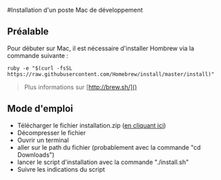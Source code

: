 #Installation d'un poste Mac de développement

## Préalable

Pour débuter sur Mac, il est nécessaire d'installer Hombrew via la commande suivante :

```shell
ruby -e "$(curl -fsSL https://raw.githubusercontent.com/Homebrew/install/master/install)"
```


> Plus informations sur [http://brew.sh/]()

## Mode d'emploi

- Télécharger le fichier installation.zip ([en cliquant ici](raw/master/poste/script/installation.zip))
- Décompresser le fichier
- Ouvrir un terminal
- aller sur le path du fichier (probablement avec la commande "cd Downloads")
- lancer le script d'installation avec la commande "./install.sh"
- Suivre les indications du script